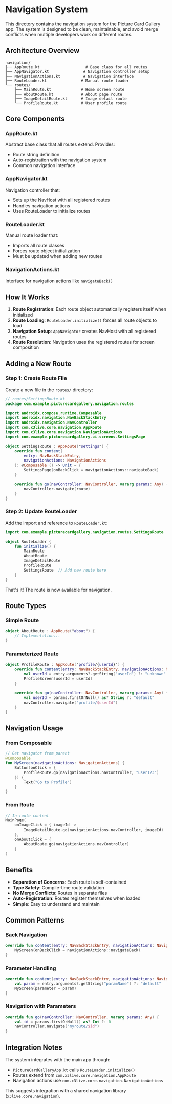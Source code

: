 # Navigation System

This directory contains the navigation system for the Picture Card Gallery app. The system is designed to be clean, maintainable, and avoid merge conflicts when multiple developers work on different routes.

## Architecture Overview

```
navigation/
├── AppRoute.kt                    # Base class for all routes
├── AppNavigator.kt               # Navigation controller setup
├── NavigationActions.kt          # Navigation interface
├── RouteLoader.kt               # Manual route loader
└── routes/
    ├── MainRoute.kt             # Home screen route
    ├── AboutRoute.kt            # About page route
    ├── ImageDetailRoute.kt      # Image detail route
    └── ProfileRoute.kt          # User profile route
```

## Core Components

### AppRoute.kt
Abstract base class that all routes extend. Provides:
- Route string definition
- Auto-registration with the navigation system
- Common navigation interface

### AppNavigator.kt  
Navigation controller that:
- Sets up the NavHost with all registered routes
- Handles navigation actions
- Uses RouteLoader to initialize routes

### RouteLoader.kt
Manual route loader that:
- Imports all route classes
- Forces route object initialization
- Must be updated when adding new routes

### NavigationActions.kt
Interface for navigation actions like `navigateBack()`

## How It Works

1. **Route Registration**: Each route object automatically registers itself when initialized
2. **Route Loading**: `RouteLoader.initialize()` forces all route objects to load
3. **Navigation Setup**: `AppNavigator` creates NavHost with all registered routes
4. **Route Resolution**: Navigation uses the registered routes for screen composition

## Adding a New Route

### Step 1: Create Route File
Create a new file in the `routes/` directory:

```kotlin
// routes/SettingsRoute.kt
package com.example.picturecardgallery.navigation.routes

import androidx.compose.runtime.Composable
import androidx.navigation.NavBackStackEntry
import androidx.navigation.NavController
import com.x3live.core.navigation.AppRoute
import com.x3live.core.navigation.NavigationActions
import com.example.picturecardgallery.ui.screens.SettingsPage

object SettingsRoute : AppRoute("settings") {
    override fun content(
        entry: NavBackStackEntry,
        navigationActions: NavigationActions
    ): @Composable () -> Unit = {
        SettingsPage(onBackClick = navigationActions::navigateBack)
    }

    override fun go(navController: NavController, vararg params: Any) {
        navController.navigate(route)
    }
}
```

### Step 2: Update RouteLoader
Add the import and reference to `RouteLoader.kt`:

```kotlin
import com.example.picturecardgallery.navigation.routes.SettingsRoute

object RouteLoader {
    fun initialize() {
        MainRoute
        AboutRoute
        ImageDetailRoute
        ProfileRoute
        SettingsRoute  // Add new route here
    }
}
```

That's it! The route is now available for navigation.

## Route Types

### Simple Route
```kotlin
object AboutRoute : AppRoute("about") {
    // Implementation...
}
```

### Parameterized Route
```kotlin
object ProfileRoute : AppRoute("profile/{userId}") {
    override fun content(entry: NavBackStackEntry, navigationActions: NavigationActions) = {
        val userId = entry.arguments?.getString("userId") ?: "unknown"
        ProfileScreen(userId = userId)
    }
    
    override fun go(navController: NavController, vararg params: Any) {
        val userId = params.firstOrNull() as? String ?: "default"
        navController.navigate("profile/$userId")
    }
}
```

## Navigation Usage

### From Composable
```kotlin
// Get navigator from parent
@Composable
fun MyScreen(navigationActions: NavigationActions) {
    Button(onClick = { 
        ProfileRoute.go(navigationActions.navController, "user123")
    }) {
        Text("Go to Profile")
    }
}
```

### From Route
```kotlin
// In route content
MainPage(
    onImageClick = { imageId -> 
        ImageDetailRoute.go(navigationActions.navController, imageId) 
    },
    onAboutClick = { 
        AboutRoute.go(navigationActions.navController) 
    }
)
```

## Benefits

- **Separation of Concerns**: Each route is self-contained
- **Type Safety**: Compile-time route validation
- **No Merge Conflicts**: Routes in separate files
- **Auto-Registration**: Routes register themselves when loaded
- **Simple**: Easy to understand and maintain

## Common Patterns

### Back Navigation
```kotlin
override fun content(entry: NavBackStackEntry, navigationActions: NavigationActions) = {
    MyScreen(onBackClick = navigationActions::navigateBack)
}
```

### Parameter Handling
```kotlin
override fun content(entry: NavBackStackEntry, navigationActions: NavigationActions) = {
    val param = entry.arguments?.getString("paramName") ?: "default"
    MyScreen(parameter = param)
}
```

### Navigation with Parameters
```kotlin
override fun go(navController: NavController, vararg params: Any) {
    val id = params.firstOrNull() as? Int ?: 0
    navController.navigate("myroute/$id")
}
```

## Integration Notes

The system integrates with the main app through:
- `PictureCardGalleryApp.kt` calls `RouteLoader.initialize()`
- Routes extend from `com.x3live.core.navigation.AppRoute`
- Navigation actions use `com.x3live.core.navigation.NavigationActions`

This suggests integration with a shared navigation library (`x3live.core.navigation`).